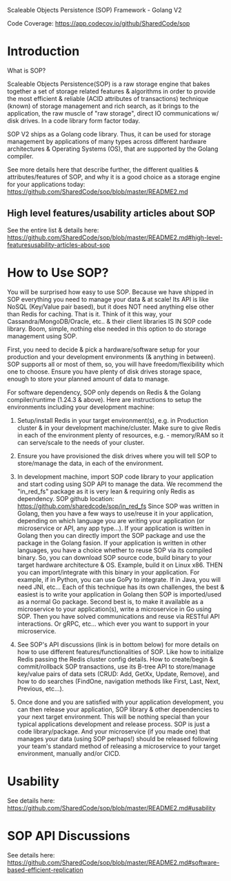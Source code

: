Scaleable Objects Persistence (SOP) Framework - Golang V2

Code Coverage: https://app.codecov.io/github/SharedCode/sop

# Introduction
What is SOP?

Scaleable Objects Persistence(SOP) is a raw storage engine that bakes together a set of storage related features & algorithms in order to provide the most efficient & reliable (ACID attributes of transactions) technique (known) of storage management and rich search, as it brings to the application, the raw muscle of "raw storage", direct IO communications w/ disk drives. In a code library form factor today.

SOP V2 ships as a Golang code library. Thus, it can be used for storage management by applications of many types across different hardware architectures & Operating Systems (OS), that are supported by the Golang compiler.

See more details here that describe further, the different qualities & attributes/features of SOP, and why it is a good choice as a storage engine for your applications today: https://github.com/SharedCode/sop/blob/master/README2.md

## High level features/usability articles about SOP
See the entire list & details here: https://github.com/SharedCode/sop/blob/master/README2.md#high-level-featuresusability-articles-about-sop

# How to Use SOP?
You will be surprised how easy to use SOP. Because we have shipped in SOP everything you need to manage your data & at scale! Its API is like NoSQL (Key/Value pair based), but it does NOT need anything else other than Redis for caching. That is it. Think of it this way, your Cassandra/MongoDB/Oracle, etc.. & their client libraries IS IN SOP code library. Boom, simple, nothing else needed in this option to do storage management using SOP.

First, you need to decide & pick a hardware/software setup for your production and your development environments (& anything in between). SOP supports all or most of them, so, you will have freedom/flexibility which one to choose. Ensure you have plenty of disk drives storage space, enough to store your planned amount of data to manage.

For software dependency, SOP only depends on Redis & the Golang compiler/runtime (1.24.3 & above). Here are instructions to setup the environments including your development machine:
1. Setup/install Redis in your target environment(s), e.g. in Production cluster & in your development machine/cluster. Make sure to give Redis in each of the environment plenty of resources, e.g. - memory/RAM so it can serve/scale to the needs of your cluster.

2. Ensure you have provisioned the disk drives where you will tell SOP to store/manage the data, in each of the environment.

3. In development machine, import SOP code library to your application and start coding using SOP API to manage the data. We recommend the "in_red_fs" package as it is very lean & requiring only Redis as dependency. SOP github location: https://github.com/sharedcode/sop/in_red_fs Since SOP was written in Golang, then you have a few ways to use/reuse it in your application, depending on which language you are writing your application (or microservice or API, any app type...). If your application is written in Golang then you can directly import the SOP package and use the package in the Golang fasion. If your application is written in other languages, you have a choice whether to reuse SOP via its compiled binary. So, you can download SOP source code, build binary to your target hardware architecture & OS. Example, build it on Linux x86.
THEN you can import/integrate with this binary in your application. For example, if in Python, you can use GoPy to integrate. If in Java, you will need JNI, etc... Each of this technique has its own challenges, the best & easiest is to write your application in Golang then SOP is imported/used as a normal Go package.
Second best is, to make it available as a microservice to your application(s), write a microservice in Go using SOP. Then you have solved communications and reuse via RESTful API interactions. Or gRPC, etc... which ever you want to support in your microservice.

4. See SOP's API discussions (link is in bottom below) for more details on how to use different features/functionalities of SOP. Like how to initialize Redis passing the Redis cluster config details.
How to create/begin & commit/rollback SOP transactions, use its B-tree API to store/manage key/value pairs of data sets (CRUD: Add, GetXx, Update, Remove), and how to do searches (FindOne, navigation methods like First, Last, Next, Previous, etc...).

5. Once done and you are satisfied with your application development, you can then release your application, SOP library & other dependencies to your next target environment. This will be nothing special than your typical applications development and release process. SOP is just a code library/package. And your microservice (if you made one) that manages your data (using SOP perhaps!) should be released following your team's standard method of releasing a microservice to your target environment, manually and/or CICD.

# Usability
See details here: https://github.com/SharedCode/sop/blob/master/README2.md#usability

# SOP API Discussions
See details here: https://github.com/SharedCode/sop/blob/master/README2.md#software-based-efficient-replication
